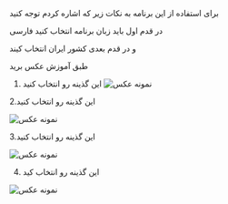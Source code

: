 برای استفاده از این برنامه به نکات زیر که اشاره کردم توجه کنید 


در قدم اول باید زبان برنامه انتخاب کنید فارسی 

و در قدم بعدی کشور ایران انتخاب کیند 

طبق آموزش عکس برید 
1. این گذینه رو انتخاب کنید
![نمونه عکس](https://github.com/valid7996/Gozargah/blob/main/images/karing_im/2025-Jan-01-19-51-18.png)

2.این گذینه رو انتخاب کنید

![نمونه عکس](https://github.com/valid7996/Gozargah/blob/main/images/karing_im/InShot_20250101_203512942.jpg)

3.این گذینه رو انتخاب کنید 

![نمونه عکس](https://github.com/valid7996/Gozargah/blob/main/images/karing_im/2025-Jan-01-19-51-42.png)

4. این گذینه رو انتخاب کید 

![نمونه عکس](https://github.com/valid7996/Gozargah/blob/main/images/karing_im/InShot_20250101_195752345.jpg)
